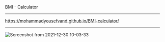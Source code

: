 BMI - Calculator
<hr />

https://mohammadyousefvand.github.io/BMI-calculator/

<hr />

![Screenshot from 2021-12-30 10-03-33](https://user-images.githubusercontent.com/91375726/147727522-96f3b5f5-9ec6-4891-ba21-8464d7096f9b.png)
